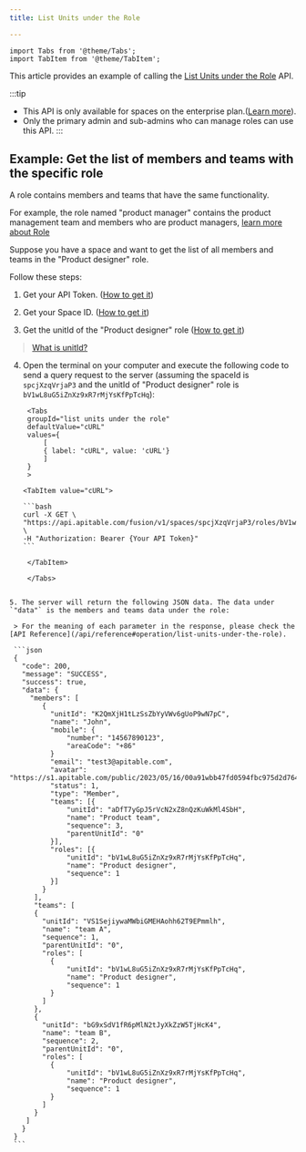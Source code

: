 ```yaml
---
title: List Units under the Role

---
```


````mdx-code-block
import Tabs from '@theme/Tabs';
import TabItem from '@theme/TabItem';
````

This article provides an example of calling the [List Units under the Role](/api/reference#operation/list-units-under-the-role) API.

:::tip
- This API is only available for spaces on the enterprise plan.([Learn more](https://apitable.com/pricing)).
- Only the primary admin and sub-admins who can manage roles can use this API.
:::

## Example: Get the list of members and teams with the specific role

A role contains members and teams that have the same functionality. 

For example, the role named "product manager" contains the product management team and members who are product managers, [learn more about Role](https://help.apitable.com/docs/guide/role)

Suppose you have a space and want to get the list of all members and teams in the "Product designer" role.

Follow these steps:

1. Get your API Token. ([How to get it](quick-start#get-api-token))

2. Get your Space ID. ([How to get it](/api/introduction#spaceid))

3. Get the unitId of the "Product designer" role ([How to get it](/api/list-roles))
> [What is unitId?](/api/faqs#what-is-the-meaning-of-unitid-in-the-contacts-api)

4. Open the terminal on your computer and execute the following code to send a query request to the server (assuming the spaceId is `spcjXzqVrjaP3` and the unitId of "Product designer" role is `bV1wL8uG5iZnXz9xR7rMjYsKfPpTcHq`):

   ``````mdx-code-block
    <Tabs
    groupId="list units under the role"
    defaultValue="cURL"
    values={
        [
        { label: "cURL", value: 'cURL'}
        ]
    }
    >

   <TabItem value="cURL">

   ```bash
   curl -X GET \
   "https://api.apitable.com/fusion/v1/spaces/spcjXzqVrjaP3/roles/bV1wL8uG5iZnXz9xR7rMjYsKfPpTcHq/units" \
   -H "Authorization: Bearer {Your API Token}" 
   ```

    </TabItem>

    </Tabs>
  ``````

5. The server will return the following JSON data. The data under `"data"` is the members and teams data under the role:

   > For the meaning of each parameter in the response, please check the [API Reference](/api/reference#operation/list-units-under-the-role).

   ```json
   {
     "code": 200,
     "message": "SUCCESS",
     "success": true,
     "data": {
       "members": [
          {
            "unitId": "K2QmXjH1tLzSsZbYyVWv6gUoP9wN7pC",
            "name": "John",
            "mobile": {
                "number": "14567890123",
                "areaCode": "+86"
            }
            "email": "test3@apitable.com",
            "avatar": "https://s1.apitable.com/public/2023/05/16/00a91wbb47fd0594fbc975d2d764a45q",
            "status": 1,
            "type": "Member",
            "teams": [{
                "unitId": "aDfT7yGpJ5rVcN2xZ8nQzKuWkMl4SbH",
                "name": "Product team",
                "sequence": 3,
                "parentUnitId": "0"
            }],
            "roles": [{
                "unitId": "bV1wL8uG5iZnXz9xR7rMjYsKfPpTcHq",
                "name": "Product designer",
                "sequence": 1         
            }]
          }
        ],
        "teams": [
        {
          "unitId": "VS1SejiywaMWbiGMEHAohh62T9EPmmlh",
          "name": "team A",
          "sequence": 1,
          "parentUnitId": "0",
          "roles": [
            {
                "unitId": "bV1wL8uG5iZnXz9xR7rMjYsKfPpTcHq",
                "name": "Product designer",
                "sequence": 1
            }
          ]
        },
        {
          "unitId": "bG9xSdV1fR6pMlN2tJyXkZzW5TjHcK4",
          "name": "team B",
          "sequence": 2,
          "parentUnitId": "0",
          "roles": [
            {
                "unitId": "bV1wL8uG5iZnXz9xR7rMjYsKfPpTcHq",
                "name": "Product designer",
                "sequence": 1
            }
          ]
        }
      ]
     }
   }
   ```